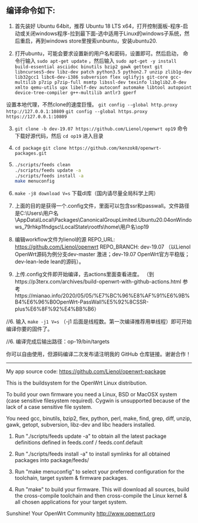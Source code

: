 编译命令如下:
-
1. 首先装好 Ubuntu 64bit，推荐  Ubuntu  18 LTS x64，打开控制面板-程序-启动或关闭windows程序-拉到最下面-选中适用于Linux的windows子系统，然后重启，再到windows store里搜索unbuntu，安装ubuntu20.

2. 打开ubuntu，可能会要求设置新的用户名和密码，设置即可。然后启动， 命令行输入 `sudo apt-get update` ，然后输入
`sudo apt-get -y install build-essential asciidoc binutils bzip2 gawk gettext git libncurses5-dev libz-dev patch python3.5 python2.7 unzip zlib1g-dev lib32gcc1 libc6-dev-i386 subversion flex uglifyjs git-core gcc-multilib p7zip p7zip-full msmtp libssl-dev texinfo libglib2.0-dev xmlto qemu-utils upx libelf-dev autoconf automake libtool autopoint device-tree-compiler g++-multilib antlr3 gperf`

设置本地代理，不然clone的速度巨慢。
`git config --global http.proxy http://127.0.0.1:10809`
`git config --global https.proxy https://127.0.0.1:10809`

3. `git clone -b dev-19.07 https://github.com/Lienol/openwrt op19` 命令下载好源代码，然后 `cd op19` 进入目录

4. `cd package`
   `git clone https://github.com/kenzok8/openwrt-packages.git`
       

6. ```bash
   ./scripts/feeds clean
   ./scripts/feeds update -a
   ./scripts/feeds install -a
   make menuconfig
   ```

7. `make -j8 download V=s` 下载dl库（国内请尽量全局科学上网）

8. 上面的目的是获得一个.config文件，里面可以包含ssr和passwall。文件路径是C:\Users\用户名\AppData\Local\Packages\CanonicalGroupLimited.Ubuntu20.04onWindows_79rhkp1fndgsc\LocalState\rootfs\home\用户名\op19

9. 编辑workflow文件为lienol的源
REPO_URL: https://github.com/Lienol/openwrt
REPO_BRANCH: dev-19.07
（以Lienol OpenWrt源码为例分支dev-master 激进；dev-19.07 OpenWrt官方平稳版；dev-lean-lede lean的源码）。

9. 上传.config文件即开始编译，去actions里面查看进度。
（到https://p3terx.com/archives/build-openwrt-with-github-actions.html
参考https://mianao.info/2020/05/05/%E7%BC%96%E8%AF%91%E6%9B%B4%E6%96%B0OpenWrt-PassWall%E5%92%8CSSR-plus%E6%8F%92%E4%BB%B6）




//6. 输入 `make -j1 V=s` （-j1 后面是线程数。第一次编译推荐用单线程）即可开始编译你要的固件了。

//6. 编译完成后输出路径：op-19/bin/targets

你可以自由使用，但源码编译二次发布请注明我的 GitHub 仓库链接。谢谢合作！
 
 -----------------------------------------------------
 
My app source code: https://github.com/Lienol/openwrt-package

This is the buildsystem for the OpenWrt Linux distribution.

To build your own firmware you need a Linux, BSD or MacOSX system (case
sensitive filesystem required). Cygwin is unsupported because of the lack
of a case sensitive file system.

You need gcc, binutils, bzip2, flex, python, perl, make, find, grep, diff,
unzip, gawk, getopt, subversion, libz-dev and libc headers installed.

1. Run "./scripts/feeds update -a" to obtain all the latest package definitions
defined in feeds.conf / feeds.conf.default

2. Run "./scripts/feeds install -a" to install symlinks for all obtained
packages into package/feeds/

3. Run "make menuconfig" to select your preferred configuration for the
toolchain, target system & firmware packages.

4. Run "make" to build your firmware. This will download all sources, build
the cross-compile toolchain and then cross-compile the Linux kernel & all
chosen applications for your target system.

Sunshine!
	Your OpenWrt Community
	http://www.openwrt.org


